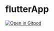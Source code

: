 # flutterApp


[![Open in Gitpod](https://gitpod.io/button/open-in-gitpod.svg)](https://gitpod.io/#https://github.com/[Majidalee]/[flutterApp])
